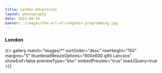 ```yaml
---
title: London Adventures
layout: photography
date: 2022-04-19
banner: ./images/the-art-of-computer-programming.jpg
---
```


### London

{{< gallery match="images/*" sortOrder="desc" rowHeight="150" margins="5" thumbnailResizeOptions="600x600 q90 Lanczos" showExif=false previewType="blur" embedPreview="true" loadJQuery=true >}}
